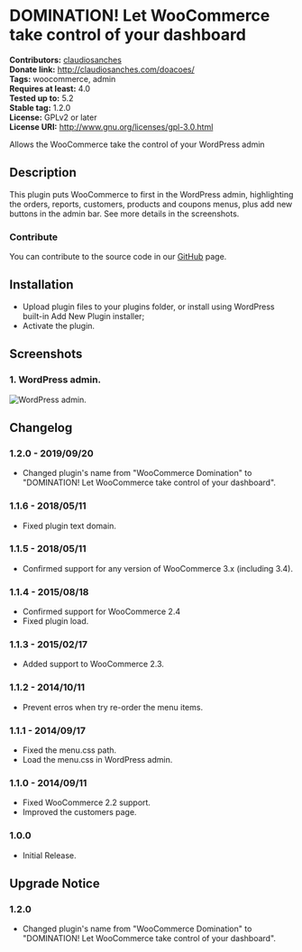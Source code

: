 # DOMINATION! Let WooCommerce take control of your dashboard #
**Contributors:** [claudiosanches](https://profiles.wordpress.org/claudiosanches)  
**Donate link:** http://claudiosanches.com/doacoes/  
**Tags:** woocommerce, admin  
**Requires at least:** 4.0  
**Tested up to:** 5.2  
**Stable tag:** 1.2.0  
**License:** GPLv2 or later  
**License URI:** http://www.gnu.org/licenses/gpl-3.0.html  

Allows the WooCommerce take the control of your WordPress admin

## Description ##

This plugin puts WooCommerce to first in the WordPress admin, highlighting the orders, reports, customers, products and coupons menus, plus add new buttons in the admin bar.
See more details in the screenshots.

### Contribute ###

You can contribute to the source code in our [GitHub](https://github.com/claudiosanches/woocommerce-domination) page.

## Installation ##

* Upload plugin files to your plugins folder, or install using WordPress built-in Add New Plugin installer;
* Activate the plugin.

## Screenshots ##

### 1. WordPress admin. ###
![WordPress admin.](http://ps.w.org/woocommerce-domination/assets/screenshot-1.png)


## Changelog ##

### 1.2.0 - 2019/09/20 ###

* Changed plugin's name from "WooCommerce Domination" to "DOMINATION! Let WooCommerce take control of your dashboard".

### 1.1.6 - 2018/05/11 ###

* Fixed plugin text domain.

### 1.1.5 - 2018/05/11 ###

* Confirmed support for any version of WooCommerce 3.x (including 3.4).

### 1.1.4 - 2015/08/18 ###

* Confirmed support for WooCommerce 2.4
* Fixed plugin load.

### 1.1.3 - 2015/02/17 ###

* Added support to WooCommerce 2.3.

### 1.1.2 - 2014/10/11 ###

* Prevent erros when try re-order the menu items.

### 1.1.1 - 2014/09/17 ###

* Fixed the menu.css path.
* Load the menu.css in WordPress admin.

### 1.1.0 - 2014/09/11 ###

* Fixed WooCommerce 2.2 support.
* Improved the customers page.

### 1.0.0 ###

* Initial Release.

## Upgrade Notice ##

### 1.2.0 ###

* Changed plugin's name from "WooCommerce Domination" to "DOMINATION! Let WooCommerce take control of your dashboard".
